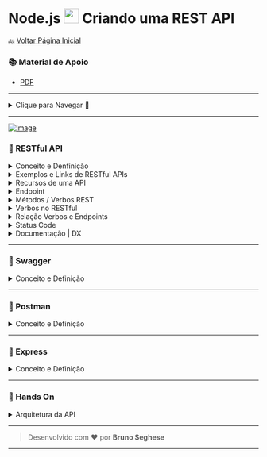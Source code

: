 <h1 id="topo">Node.js <img src="https://cdn.jsdelivr.net/gh/devicons/devicon/icons/nodejs/nodejs-plain.svg" width="30px"/> Criando uma REST API</h1>

🔙 [Voltar Página Inicial](https://github.com/brseghese/hiring-coders-3-vtex-gama)

<h3> 📚 Material de Apoio</h3>

- [PDF](https://drive.google.com/file/d/1wuiyTk3gXT4LApRJJqFxRPkZy4YhXuwe/view)

---

<details>

<summary>Clique para Navegar 🔽</summary>

- <a href="#0">RESTful API</a>
- <a href="#1">Swagger</a>
- <a href="#2">Postman</a>
- <a href="#3">Express</a>
- <a href="#4">Hands On</a>

</details>

---

[![image](https://img.shields.io/badge/Node.js-339933?style=for-the-badge&logo=nodedotjs&logoColor=white)](https://nodejs.org/en/)

<h3 id="0"> 🔶​ RESTful API</h3>

<details>

<summary>Conceito e Denfinição</summary>

#### 🔷 API

Uma API é uma aplicação que permite a integração entre diferentes sistemas padronizando o fluxo de requisições, a forma de envio e recebimento de informações e oprotocolo de codificação das mensagens.

#### 🔷 REST

O REST é um conjunto de convenções arquiteturais que utiliza algumas camadas do HTTP para envio e recebimento de informações.

#### 🔷 REST API

Logo, uma REST API é uma API que permite a integração entre sistemas utilizando as convenções arquiteturais do REST.

#### 🔷 RESTful

É um sistema que segue todas as boas práticas do estilo de arquitetura REST.

Isso envolve seguir padrões para definição de recursos, status de resposta, cache, codificação dos dados, forma de envio e de recebimento, entre outras coisas.

O RESTful traz um foco no consumidor, que no caso, é o desenvolvedor.

</details>

<details>

<summary>Exemplos e Links de RESTful APIs</summary>

#### 🔷 Exemplos de REST API

- [Youtube](https://developers.google.com/youtube/v3)🔗
- [Instagram](https://developers.facebook.com/docs/instagram-api/)🔗 Graph API
- [Any API](https://any-api.com/)🔗

</details>

<details>

<summary>Recursos de uma API</summary>

#### 🔷 Definição de Recursos | Case: Portal de Notícias

- /categorias
- /jornalistas

> Recursos de um portal de notícias - ex: G1.com

#### 🔷 Definição de Coleção

- /categorias

> Coleção de categorias - ex: esportes, políticas...

- /categorias/{categorias_id}/noticias

> Coleção de notícias - ex: jogos de futebol

#### 🔷 Definição de Elemento

- /categorias/{categoria_id}

> Elemento de uma categoria específica - ex: esporte

#### 🔷 Definição de Sub-elemento

- /categorias/{categoria_id}/noticias/{noticia_id}

> Elemento de uma notícia específica, dentro de uma categoria - ex: jogo do palmeiras

#### ⚠️ Evite encadeamentos maiores que esses três níveis:

- Coleção -> acessa o site "G1" (categorias)
- Elemento -> acessa uma seção "Esportes" (categorias/{}/noticias)
- Sub-elemento -> acessa uma notícia "Jogo do Palmeiras" (categorias/{}/noticias/{}noticia)

</details>

<details>

<summary>Endpoint</summary>

#### 🔷 Definição de Endpoint

Os principais dados necessários para um sistema se comunicar com uma API são:

- Protocolo:HTTP/HTTPS
- Host:api.sistemanoticias.com.br
- Path:/categorias/1/noticias

Endpoint é a junção de todas essas informações, ou seja, ele é o endereço específico de determinado recurso na API.

#### 🔷 Estrutura Recomendada

protocolo://dominio/nome-da-api/versao/recurso

> ex: https://api.sistemanoticias.com.br/news-api/v1/categorias/1/noticias/12

</details>

<details>

<summary>Métodos / Verbos REST</summary>

#### 🔷 CRUD

- GET
  - Envio de parâmetros via URL
  - Recebimento de informações no corpo da resposta
- POST
  - Envio de parâmetros via corpo
  - Recebimento de informações no corpo da resposta
- PUT
  - Envio de parâmetros via URL e corpo
  - Recebimento de informações no corpo da resposta
- DELETE
  - Envio de parâmetros via URL
  - Recebimento de informações no corpo da resposta
- PATCH
  - Envio de parâmetros via URL e corpo
  - Recebimento de informações no corpo da resposta
- OPTIONS
  - Envio de parâmetros via URL
  - Recebimento de informações no cabeçalho da resposta
- HEAD
  - Envio de parâmetros via URL
  - Recebimento de informações no cabeçalho da resposta

#### 🔷 Requisição - 3 partes

#### ✔️ URL / Endpoint

> ex: https://api.sistemanoticias.com.br/news-api/v1/categorias/1/noticias?_offset=50&_limit=25

#### ✔️ Cabeçalho / Head de Requisição

- Host: api.sistemanoticias.com.br
- accept: application/json
- X-Acces-Token: xxxxxxxxxx
- x-api-Key: xxxxxxxxxx
- Content-Type: application/json
- ...

#### ✔️ Corpo da Requisição

```
{
  "titulo": "Bets TV show of all time",
  "conteudo": "It's Supernatural series..."
}
```

#### 🔷 Resposta - 2 partes

#### ✔️ Cabeçalho / Head de Resposta

- HTTP 401
- date: Sat, 22 May
- content-type: application/json
- content-length: 26
- x-amzn
- acess-control
- ...

#### ✔️ Corpo da Resposta

```
{
  "id": 1,
  "titulo": "Bets TV show of all time",
  "conteudo": "It's Supernatural series..."
},
{
  "id": 2,
  "titulo": "Better movie of all time",
  "conteudo": "It's Star Wars..."
}
```

</details>

<details>

<summary>Verbos no RESTful</summary>

#### 🔷 Utilidade dos Verbos

#### ✔️ GET

Método de consulta de registros, utilizado para buscar informações.

#### ✔️ POST

Método para criação de registro, utilizado para enviar informações.

#### ✔️ PUT

Método para atualização completa de registro, utilizado para enviar informações.

#### ✔️ DELETE

Método para remoção de registro, utilizado para enviar informações.

#### ✔️ PATCH

Método para atualização parcial de registro, utilizado para enviar informações.

#### ✔️ OPTIONS

Método para verificar quais métodos são permitidos, utilizado para buscar informações.

#### ✔️ HEAD

Método para consultar apenas o cabeçalho dos registros, utilizado para buscar informações.

</details>

<details>

<summary>Relação Verbos e Endpoints</summary>

#### ✔️ Endpoint para buscar todas as notícias

```
[GET]https://api.sistemanoticias.com.br/news-api/v1/categorias/1/noticias
```

#### ✔️ Endpoint para criar uma nova notícia

```
[POST]https://api.sistemanoticias.com.br/news-api/v1/categorias/1/noticias
```

#### ✔️ Endpoint para atualizar uma notícia

```
[PUT]https://api.sistemanoticias.com.br/news-api/v1/categorias/1/noticias/12
```

#### ✔️ Endpoint para remover uma nova notícia

```
[DELETE]https://api.sistemanoticias.com.br/news-api/v1/categorias/1/noticias/12
```

</details>

<details>

<summary>Status Code</summary>

#### 🔷 Definição

Padrão de 3 dígitos que indica o resultado da tentativa de tratar a requisição.

São divididos em 4 classes, indentificadas pelo primeiro dígito.

- 1xx - informational
- 2xx - successful
- 3xx - redirection
- 4xx - client error
- 5xx - server error

</details>

<details>

<summary>Documentação | DX </summary>

#### 🔷 Documentação

A documentação de uma API é uma definição do que é e de como se comportam os seu recursos. Nela estão contidas informações como protocolos, endpoints, parâmetros, formato de dados, entre outras coisas.

Sua pricipal utilidade é servir como referência para desenvolvedores que irão implementar integrações com a API e fornecer a eles todas as informações necessárias para esse trabalho. Muitas vezes é gerada antes da implementação da API de fato e serve como "contrato" entre backend e frontend para saberem o que esperar um do outro.

#### ✔️ Informações Essênciais

- Protocolo
- Host
- Recursos
- Métodos
- Formato dos parâmetros
- Formato dos retornos
- Status Code
- Autenticação

#### ✔️ Referências

- [REST API Tutorial](https://restfulapi.net/)
- [Swagger - Boas Práticas](https://swagger.io/resources/articles/best-practices-in-api-design/)
- [MDN HTTP](https://developer.mozilla.org/pt-BR/docs/Web/HTTP)

#### 🔷 DX (Developer Experience)

Exemplos:

#### ✔️ Api Developers Portal

- [Mercado Livre](https://developers.mercadolivre.com.br/)

#### ✔️ Documentação Interativa

- [Pagar.me](https://docs.pagar.me/)

#### ✔️ Getting Started

- [Twilio](https://www.twilio.com/pt-br/docs/sms)

#### ✔️ Exemplos de Códigos / SDK

- [Twitter](https://developer.twitter.com/en/docs/tools-and-libraries)

#### ✔️ Sign-Up e Tokens

- [Youtube](https://developers.google.com/youtube)

#### ✔️ Sandbox / Playground

- [Cielo](https://developercielo.github.io/manual/cielo-ecommerce#sandbox-e-ferramentas)

</details>

---

<h3 id="1"> 🔶​ Swagger</h3>

<details>

<summary>Conceito e Definição</summary>

O Swagger é, basicamente, um conjunto de ferramentas que nos ajuda a fazer o design, ou seja, fazer a modelagem, a documentar e até gerar código para desenvolvimento de APIs.

- [Swagger Editor](https://editor.swagger.io/)

#### ✔️ Documentação

- [Swagger Docs](https://swagger.io/docs/specification/about/)

</details>

---

<h3 id="2"> 🔶 Postman</h3>

<details>

<summary>Conceito e Definição</summary>

O Postman é um aplicativo com a função de testar e desenvolver APIs em uma interface bastante simples e intuitiva. Ele nos permite simular requisições HTTP de forma rápida, armazenando-as para que possamos usá-las posteriormente.

Além disso, para cada requisição feita, o Postman analisa as respostas enviadas pela API e as exibe visualmente de forma muito agradável e fácil de entender, o que reduz consideravelmente o tempo necessário para o desenvolvimento e testes de sua aplicação.

</details>

---

<h3 id="3"> 🔶​ Express</h3>

<details>

<summary>Conceito e Definição</summary>

O Express é um framework para aplicativo da web do Node.js mínimo e flexível que fornece um conjunto robusto de recursos para aplicativos web e móvel.

#### 🔷 Framework

O Framework é um pacote de códigos prontos que podem ser utilizados no desenvolvimento de sistemas. A proposta de uso dessa ferramenta é aplicar funcionalidades, comandos e estruturas já prontas para garantir qualidade no projeto e produtividade.

#### ✔️ Algumas Funcionalidades do Express

- Tratamento de métodos
- Tratamento de status code
- Protocolo de comunicação
- Funcionalidades de filtro de parâmetros

</details>

---

<h3 id="4"> 🔶​ Hands On</h3>

<details>

<summary>Arquitetura da API</summary>

#### 🔷 Case

Sistema de postagem e leitura de notícias, onde o jornalista posta as notícias em um painel administrativo marcando quais são sua categorias (esportes, notícias, etc.). O leitor por sua vez acessa o site / portal de notícias, seleciona uma categoria e lê as notícias que deseja.

</details>

---

> Desenvolvido com ❤️ por **Bruno Seghese**

---

<!-- <details>

<summary></summary>

</details> -->
